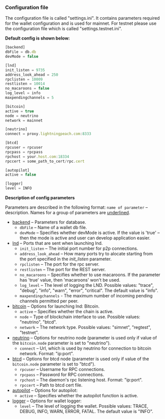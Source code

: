 ### Configuration file

The configuration file is called "settings.ini". It contains parameters required for the wallet configuration and is used for mainnet. For testnet please use the configuration file which is called "settings.testnet.ini".

**Default config is shown below:**

```javascript
[backend]
dbFile = db.db
devMode = false

[lnd] 
init_listen = 9735
address_look_ahead = 250
rpclisten = 10009
restlisten = 10014 
no_macaroons = false 
log_level = info
maxpendingchannels = 5

[bitcoin] 
active = true
node = neutrino 
network = mainnet

[neutrino]
connect = proxy.lightningpeach.com:8333

[btcd]
rpcuser = rpcuser
rpcpass = rpcpass
rpchost = your.host.com:18334
rpccert = some_path_to_cert/rpc.cert

[autopilot]
active = false

[logger]
level = INFO
```

**Description of config parameters**

Parameters are described in the following format: 
`name of parameter` – description. Names for a group of parameters are <u>underlined</u>. 

* <u>backend</u> – Parameters for database.
  * `dbFile` – Name of a wallet db file.
  * `devMode` – Specifies whether devMode is active. If the value is 'true' – then the mode is active and user can develop application easier.
* <u>lnd</u> – Ports that are sent when launching lnd.
  * `init_listen` – The initial port number for p2p connections.
  * `address_look_ahead` – How many ports try to alocate starting from the port specified in the *init_listen* parameter. 
  * `rpclisten` – The port for the rpc server.
  * `restlisten` – The port for the REST server.
  * `no_macaroons` – Specifies whether to use macaroons. If the parameter has 'true' value, then 'macaroons' won't be used.
  * `log_level` – The level of logging the LND. Possible values: "trace", "debug", "info", "warn", "error", "critical". The default value is "info".
  * `maxpendingchannels` - The maximum number of incoming pending channels permitted per peer.
* <u>bitcoin</u> – Options for launching lnd: Bitcoin.
  * `active` – Specifies whether the chain is active.
  * `node` – Type of blockchain interface to use. Possible values: "neutrino", "btcd".
  * `network` – The network type. Possible values: "simnet", "regtest", "testnet".
* <u>neutrino</u> – Options for neutrino node (parameter is used only if value of the `bitcoin.node` parameter is set to "neutrino").
  * `connect` – Url, which is used by neutrino for connection to bitcoin network. Format: "ip:port".
* <u>btcd</u> – Options for btcd node (parameter is used only if value of the `bitcoin.node` parameter is set to "btcd").
  * `rpcuser` – Username for RPC connections.
  * `rpcpass` – Password for RPC connections.
  * `rpchost` – The daemon's rpc listening host. Format: "ip:port".
  * `rpccert` – Path to btcd cert file.
* <u>autopilot</u> – Options for autopilot:
  * `active` – Specifies whether the autopilot function is active.
* <u>logger</u> – Options for wallet logger:
  * `level` – The level of logging the wallet. Possible values: TRACE, DEBUG, INFO, WARN, ERROR, FATAL. The default value is "INFO". 
